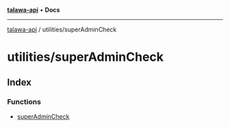 [**talawa-api**](../../README.md) • **Docs**

***

[talawa-api](../../modules.md) / utilities/superAdminCheck

# utilities/superAdminCheck

## Index

### Functions

- [superAdminCheck](functions/superAdminCheck.md)
